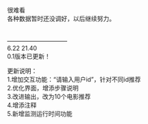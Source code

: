 很难看<br>
各种数据暂时还没调好，以后继续努力。<br>
<br>
<br>
——————————<br>
6.22 21.40<br>
0.1版本已更新！<br>

更新说明：<br>
1.增加交互功能：“请输入用户id”，针对不同id推荐<br>
2.优化界面，增添步骤说明<br>
3.改进输出，改为10个电影推荐<br>
4.增添注释<br>
5.新增监测运行时间功能<br>
